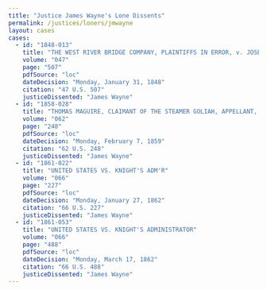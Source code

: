 ```yaml
---
title: "Justice James Wayne's Lone Dissents"
permalink: /justices/loners/jmwayne
layout: cases
cases:
  - id: "1848-013"
    title: "THE WEST RIVER BRIDGE COMPANY, PLAINTIFFS IN ERROR, v. JOSEPH DIX AND THE TOWNS OF BRATTLEBORO' AND DUMMERSTON, IN THE COUNTY OF WINDHAM, DEFENDANTS IN ERROR"
    volume: "047"
    page: "507"
    pdfSource: "loc"
    dateDecision: "Monday, January 31, 1848"
    citation: "47 U.S. 507"
    justiceDissented: "James Wayne"
  - id: "1858-028"
    title: "THOMAS MAGUIRE, CLAIMANT OF THE STEAMER GOLIAH, APPELLANT, v. STEPHEN CARD, LIBELLANT"
    volume: "062"
    page: "248"
    pdfSource: "loc"
    dateDecision: "Monday, February 7, 1859"
    citation: "62 U.S. 248"
    justiceDissented: "James Wayne"
  - id: "1861-022"
    title: "UNITED STATES VS. KNIGHT'S ADM'R"
    volume: "066"
    page: "227"
    pdfSource: "loc"
    dateDecision: "Monday, January 27, 1862"
    citation: "66 U.S. 227"
    justiceDissented: "James Wayne"
  - id: "1861-053"
    title: "UNITED STATES VS. KNIGHT'S ADMINISTRATOR"
    volume: "066"
    page: "488"
    pdfSource: "loc"
    dateDecision: "Monday, March 17, 1862"
    citation: "66 U.S. 488"
    justiceDissented: "James Wayne"
---
```


